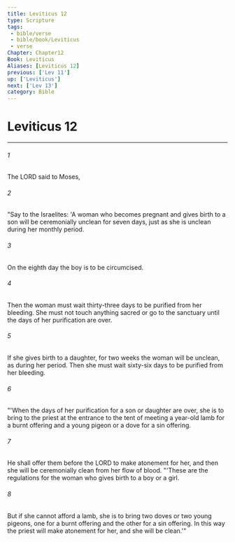 ```yaml
---
title: Leviticus 12
type: Scripture
tags:
 - bible/verse
 - bible/book/Leviticus
 - verse
Chapter: Chapter12
Book: Leviticus
Aliases: [Leviticus 12]
previous: ['Lev 11']
up: ['Leviticus']
next: ['Lev 13']
category: Bible
---
```

# Leviticus 12

***


###### 1 
The LORD said to Moses, 

###### 2 
"Say to the Israelites: 'A woman who becomes pregnant and gives birth to a son will be ceremonially unclean for seven days, just as she is unclean during her monthly period. 

###### 3 
On the eighth day the boy is to be circumcised. 

###### 4 
Then the woman must wait thirty-three days to be purified from her bleeding. She must not touch anything sacred or go to the sanctuary until the days of her purification are over. 

###### 5 
If she gives birth to a daughter, for two weeks the woman will be unclean, as during her period. Then she must wait sixty-six days to be purified from her bleeding. 

###### 6 
"'When the days of her purification for a son or daughter are over, she is to bring to the priest at the entrance to the tent of meeting a year-old lamb for a burnt offering and a young pigeon or a dove for a sin offering. 

###### 7 
He shall offer them before the LORD to make atonement for her, and then she will be ceremonially clean from her flow of blood. "'These are the regulations for the woman who gives birth to a boy or a girl. 

###### 8 
But if she cannot afford a lamb, she is to bring two doves or two young pigeons, one for a burnt offering and the other for a sin offering. In this way the priest will make atonement for her, and she will be clean.'" 
